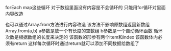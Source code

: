 forEach map这些循环 对于数组里面没有内容是不会循环的    只能用for循环对里面内容改造

也可以通过Array.from方法进行内容改造  该方法不影响原数组返回新数组
Array.from(a,b)
a参数是放一个有长度的空数组
b参数是一个自动循环函数 循环次数是根据数组的长度来决定的  该函数的形参有两个item和index   该函数体内必须有return  这样每次循环时通过return就可以添加不同数据给数组了
